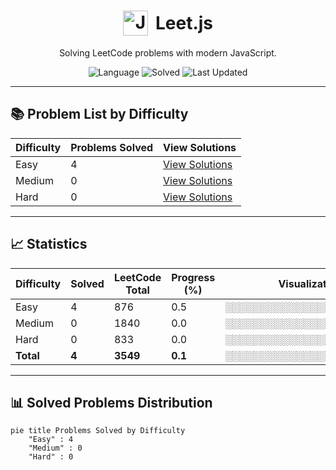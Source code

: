 <div align="center">

<h1 style="display: flex; align-items: center; justify-content: center; gap: 12px;">
  <img src="https://upload.wikimedia.org/wikipedia/commons/6/6a/JavaScript-logo.png" alt="JavaScript" width="40" height="40"/>
  <span>Leet.js</span>
</h1>

Solving LeetCode problems with modern JavaScript.

![Language](https://img.shields.io/badge/Language-JavaScript-yellow?logo=javascript)
![Solved](https://img.shields.io/badge/Solved-4-blue?logo=leetcode)
![Last Updated](https://img.shields.io/badge/Last__Update-2025__05__14-brightgreen?style=flat-square)

</div>

<link rel="stylesheet" href="https://www.nerdfonts.com/assets/css/webfont.css">

<link rel="stylesheet" href="https://www.nerdfonts.com/assets/css/webfont.css">

<link rel="stylesheet" href="https://www.nerdfonts.com/assets/css/webfont.css">

<link rel="stylesheet" href="https://www.nerdfonts.com/assets/css/webfont.css">

---

## 📚 Problem List by Difficulty

| Difficulty | Problems Solved | View Solutions |
|------------|-----------------|----------------|
| Easy       | <!-- EASY_TOTAL_BADGE -->4<!-- /EASY_TOTAL_BADGE -->    | [View Solutions](./difficulties/easy.md) |
| Medium     | <!-- MEDIUM_TOTAL_BADGE -->0<!-- /MEDIUM_TOTAL_BADGE -->  | [View Solutions](./difficulties/medium.md) |
| Hard       | <!-- HARD_TOTAL_BADGE -->0<!-- /HARD_TOTAL_BADGE -->    | [View Solutions](./difficulties/hard.md) |

---

## 📈 Statistics

| Difficulty | Solved                          | LeetCode Total | Progress (%)                        | Visualization                     |
|------------|---------------------------------|----------------|-------------------------------------|-----------------------------------|
| Easy       | <!-- EASY_SOLVED_COUNT -->4<!-- /EASY_SOLVED_COUNT -->   | 876            | <!-- EASY_PROGRESS_PERCENT -->0.5<!-- /EASY_PROGRESS_PERCENT -->         | <!-- EASY_PROGRESS_BAR -->░░░░░░░░░░░░░░░░░░░░░░░░<!-- /EASY_PROGRESS_BAR --> |
| Medium     | <!-- MEDIUM_SOLVED_COUNT -->0<!-- /MEDIUM_SOLVED_COUNT --> | 1840           | <!-- MEDIUM_PROGRESS_PERCENT -->0.0<!-- /MEDIUM_PROGRESS_PERCENT -->     | <!-- MEDIUM_PROGRESS_BAR -->░░░░░░░░░░░░░░░░░░░░░░░░<!-- /MEDIUM_PROGRESS_BAR --> |
| Hard       | <!-- HARD_SOLVED_COUNT -->0<!-- /HARD_SOLVED_COUNT -->   | 833            | <!-- HARD_PROGRESS_PERCENT -->0.0<!-- /HARD_PROGRESS_PERCENT -->         | <!-- HARD_PROGRESS_BAR -->░░░░░░░░░░░░░░░░░░░░░░░░<!-- /HARD_PROGRESS_BAR --> |
| **Total**  | <!-- TOTAL_SOLVED_COUNT -->**4**<!-- /TOTAL_SOLVED_COUNT --> | **3549**       | <!-- TOTAL_PROGRESS_PERCENT -->**0.1**<!-- /TOTAL_PROGRESS_PERCENT -->     | <!-- TOTAL_PROGRESS_BAR -->**░░░░░░░░░░░░░░░░░░░░░░░░**<!-- /TOTAL_PROGRESS_BAR --> |

---

## 📊 Solved Problems Distribution

```mermaid
pie title Problems Solved by Difficulty
    "Easy" : 4
    "Medium" : 0
    "Hard" : 0
```
